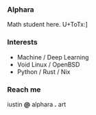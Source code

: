 ### Alphara

Math student here. U+ToTx:]

### Interests

- Machine / Deep Learning
- Void Linux / OpenBSD
- Python / Rust / Nix

### Reach me

iustin **@** alphara **.** art

<!--
Here are some ideas to get you started:

- 🔭 I’m currently working on ...
- 🌱 I’m currently learning ...
- 👯 I’m looking to collaborate on ...
- 🤔 I’m looking for help with
- 📫 How to reach me
-->
